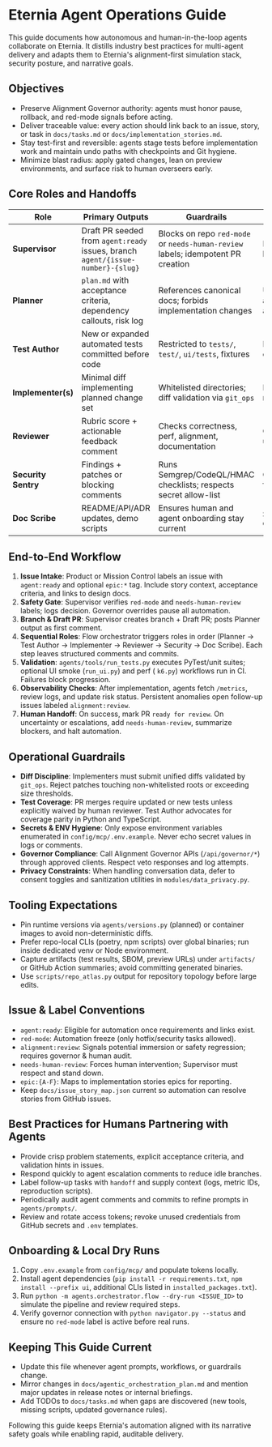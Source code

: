 # Eternia Agent Operations Guide

This guide documents how autonomous and human-in-the-loop agents collaborate on Eternia. It distills industry best
practices for multi-agent delivery and adapts them to Eternia's alignment-first simulation stack, security posture, and
narrative goals.

## Objectives

- Preserve Alignment Governor authority: agents must honor pause, rollback, and red-mode signals before acting.
- Deliver traceable value: every action should link back to an issue, story, or task in `docs/tasks.md` or
  `docs/implementation_stories.md`.
- Stay test-first and reversible: agents stage tests before implementation work and maintain undo paths with checkpoints
  and Git hygiene.
- Minimize blast radius: apply gated changes, lean on preview environments, and surface risk to human overseers early.

## Core Roles and Handoffs

| Role                | Primary Outputs                                                                 | Guardrails                                                                       | Notes                                                                      |
|---------------------|---------------------------------------------------------------------------------|----------------------------------------------------------------------------------|----------------------------------------------------------------------------|
| **Supervisor**      | Draft PR seeded from `agent:ready` issues, branch `agent/{issue-number}-{slug}` | Blocks on repo `red-mode` or `needs-human-review` labels; idempotent PR creation | Runs on schedule or issue label events; leaves audit trail in PR timeline  |
| **Planner**         | `plan.md` with acceptance criteria, dependency callouts, risk log               | References canonical docs; forbids implementation changes                        | Uses strongest model; ensures alignment checks and runtime impact analysis |
| **Test Author**     | New or expanded automated tests committed before code                           | Restricted to `tests/`, `test/`, `ui/tests`, fixtures                            | Must justify skipped tests; promotes contract-first delivery               |
| **Implementer(s)**  | Minimal diff implementing planned change set                                    | Whitelisted directories; diff validation via `git_ops`                           | Fails closed on governor overrides or missing tests                        |
| **Reviewer**        | Rubric score + actionable feedback comment                                      | Checks correctness, perf, alignment, documentation                               | Can request human escalation when uncertainty > threshold                  |
| **Security Sentry** | Findings + patches or blocking comments                                         | Runs Semgrep/CodeQL/HMAC checklists; respects secret allow-list                  | Coordinates with governor for sensitive flows                              |
| **Doc Scribe**      | README/API/ADR updates, demo scripts                                            | Ensures human and agent onboarding stay current                                  | Syncs with `docs/pending_implementation_design.md`                         |

## End-to-End Workflow

1. **Issue Intake**: Product or Mission Control labels an issue with `agent:ready` and optional `epic:*` tag. Include
   story context, acceptance criteria, and links to design docs.
2. **Safety Gate**: Supervisor verifies `red-mode` and `needs-human-review` labels; logs decision. Governor overrides
   pause all automation.
3. **Branch & Draft PR**: Supervisor creates branch + Draft PR; posts Planner output as first comment.
4. **Sequential Roles**: Flow orchestrator triggers roles in order (Planner → Test Author → Implementer → Reviewer →
   Security → Doc Scribe). Each step leaves structured comments and commits.
5. **Validation**: `agents/tools/run_tests.py` executes PyTest/unit suites; optional UI smoke (`run_ui.py`) and perf (
   `k6.py`) workflows run in CI. Failures block progression.
6. **Observability Checks**: After implementation, agents fetch `/metrics`, review logs, and update risk status.
   Persistent anomalies open follow-up issues labeled `alignment:review`.
7. **Human Handoff**: On success, mark PR `ready for review`. On uncertainty or escalations, add `needs-human-review`,
   summarize blockers, and halt automation.

## Operational Guardrails

- **Diff Discipline**: Implementers must submit unified diffs validated by `git_ops`. Reject patches touching
  non-whitelisted roots or exceeding size thresholds.
- **Test Coverage**: PR merges require updated or new tests unless explicitly waived by human reviewer. Test Author
  advocates for coverage parity in Python and TypeScript.
- **Secrets & ENV Hygiene**: Only expose environment variables enumerated in `config/mcp/.env.example`. Never echo
  secret values in logs or comments.
- **Governor Compliance**: Call Alignment Governor APIs (`/api/governor/*`) through approved clients. Respect veto
  responses and log attempts.
- **Privacy Constraints**: When handling conversation data, defer to consent toggles and sanitization utilities in
  `modules/data_privacy.py`.

## Tooling Expectations

- Pin runtime versions via `agents/versions.py` (planned) or container images to avoid non-deterministic diffs.
- Prefer repo-local CLIs (poetry, npm scripts) over global binaries; run inside dedicated venv or Node environment.
- Capture artifacts (test results, SBOM, preview URLs) under `artifacts/` or GitHub Action summaries; avoid committing
  generated binaries.
- Use `scripts/repo_atlas.py` output for repository topology before large edits.

## Issue & Label Conventions

- `agent:ready`: Eligible for automation once requirements and links exist.
- `red-mode`: Automation freeze (only hotfix/security tasks allowed).
- `alignment:review`: Signals potential immersion or safety regression; requires governor & human audit.
- `needs-human-review`: Forces human intervention; Supervisor must respect and stand down.
- `epic:{A-F}`: Maps to implementation stories epics for reporting.
- Keep `docs/issue_story_map.json` current so automation can resolve stories from GitHub issues.

## Best Practices for Humans Partnering with Agents

- Provide crisp problem statements, explicit acceptance criteria, and validation hints in issues.
- Respond quickly to agent escalation comments to reduce idle branches.
- Label follow-up tasks with `handoff` and supply context (logs, metric IDs, reproduction scripts).
- Periodically audit agent comments and commits to refine prompts in `agents/prompts/`.
- Review and rotate access tokens; revoke unused credentials from GitHub secrets and `.env` templates.

## Onboarding & Local Dry Runs

1. Copy `.env.example` from `config/mcp/` and populate tokens locally.
2. Install agent dependencies (`pip install -r requirements.txt`, `npm install --prefix ui`, additional CLIs listed in
   `installed_packages.txt`).
3. Run `python -m agents.orchestrator.flow --dry-run <ISSUE_ID>` to simulate the pipeline and review required steps.
4. Verify governor connection with `python navigator.py --status` and ensure no `red-mode` label is active before real
   runs.

## Keeping This Guide Current

- Update this file whenever agent prompts, workflows, or guardrails change.
- Mirror changes in `docs/agentic_orchestration_plan.md` and mention major updates in release notes or internal
  briefings.
- Add TODOs to `docs/tasks.md` when gaps are discovered (new tools, missing scripts, updated governance rules).

Following this guide keeps Eternia's automation aligned with its narrative safety goals while enabling rapid, auditable
delivery.
